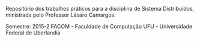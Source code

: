 Repositório dos trabalhos práticos para a disciplina de Sistema Distribuídos, ministrada pelo Professor Lásaro Camargos.

Semestre: 2015-2 FACOM - Faculdade de Computação UFU - Universidade Federal de Uberlandia
